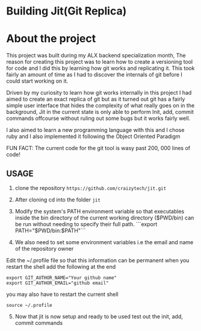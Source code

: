 
# Building Jit(Git Replica)

# About the project
This project was built during my ALX backend specialization month, The reason for creating this project was to learn how to create a versioning tool for code and I did this by learning how git works and replicating it. This took fairly an amount of time as I had to discover the internals of git before I could start working on it.

Driven by my curiosity to learn how git works internally in this project I had aimed to create an exact replica of git but as it turned out git has a fairly simple user interface that hides the complexity of what really goes on in the background, Jit in the current state is only able to perform Init, add, commit commands offcourse without ruling out some bugs but it works fairly well.

I also aimed to learn a new programming language with this and I chose ruby and I also implemented it following the Object Oriented Paradigm

FUN FACT: The current code for the git tool is wasy past 200, 000 lines of code!
## USAGE
1. clone the repository
    ```https://github.com/craizytech/jit.git```

2. After cloning cd into the folder ```jit```

3. Modify the system's PATH environment variable so that executables inside the bin directory of the current working directory ($PWD/bin) can be run without needing to specify their full path.
```export PATH="$PWD/bin:$PATH"```

4. We also need to set some environment variables i.e the email and name of the repository owner

Edit the ~/.profile file so that this information can be permanent when you restart the shell
add the following at the end
```
export GIT_AUTHOR_NAME="Your github name"
export GIT_AUTHOR_EMAIL="github email"
```
you may also have to restart the current shell

```source ~/.profile```

5. Now that jit is now setup and ready to be used
test out the init, add, commit commands
